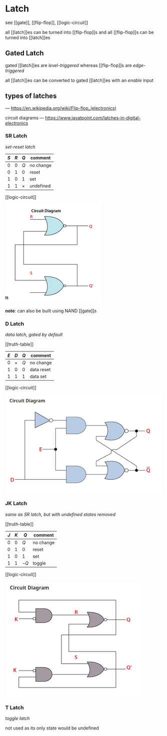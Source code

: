 # Latch

see [[gate]], [[flip-flop]], [[logic-circuit]]

all [[latch]]es can be turned into [[flip-flop]]s and all [[flip-flop]]s can be turned into [[latch]]es

## Gated Latch

gated [[latch]]es are _level-triggered_ whereas [[flip-flop]]s are _edge-triggered_

all [[latch]]es can be converted to gated [[latch]]es with an _enable_ input

## types of latches

&mdash; <https://en.wikipedia.org/wiki/Flip-flop_(electronics)>

circuit diagrams &mdash; <https://www.javatpoint.com/latches-in-digital-electronics>

### SR Latch

_set-reset latch_

| $S$ | $R$ | $Q$      | comment   |
| --- | --- | -------- | --------- |
| 0   | 0   | $Q$      | no change |
| 0   | 1   | 0        | reset     |
| 1   | 0   | 1        | set       |
| 1   | 1   | $\times$ | undefined |

[[logic-circuit]]

![](20220427161726.png)

**note**: can also be built using NAND [[gate]]s

### D Latch

_data latch, gated by default_

[[truth-table]]

| $E$ | $D$      | $Q$ | comment    |
| --- | -------- | --- | ---------- |
| 0   | $\times$ | $Q$ | no change  |
| 1   | 0        | 0   | data reset |
| 1   | 1        | 1   | data set   |

[[logic-circuit]]

![](20220427161914.png)

### JK Latch

_same as SR latch, but with undefined states removed_

[[truth-table]]

| $J$ | $K$ | $Q$       | comment   |
| --- | --- | --------- | --------- |
| 0   | 0   | $Q$       | no change |
| 0   | 1   | 0         | reset     |
| 1   | 0   | 1         | set       |
| 1   | 1   | $\lnot Q$ | toggle    |

[[logic-circuit]]

![](20220427162006.png)

### T Latch

_toggle latch_

not used as its only state would be undefined
